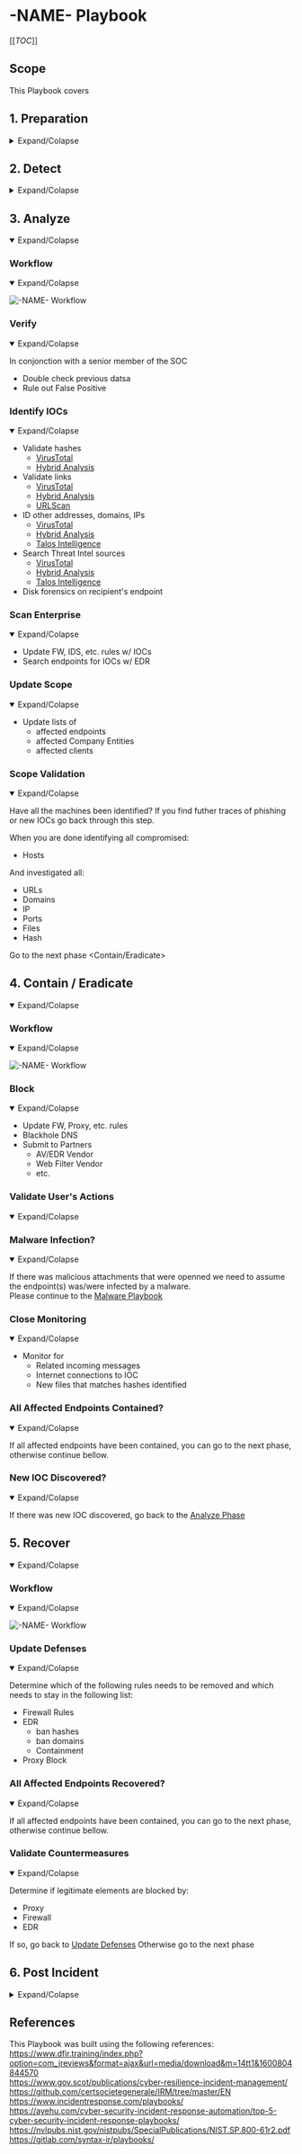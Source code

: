 # -NAME- Playbook

[[_TOC_]]

## Scope

This Playbook covers

## 1. Preparation

<details>
<summary>Expand/Colapse</summary>

- Create and maintain a list of 
    - all domains owned by Company.
        - This can prevent you from taking actions against our own domains
    - all people of can register domains
- Create email template 
    - to notify all employees of ongoing phishing campaing against the organization 
    - to contact hosting companies for domain take down
    - to inform 3rd party to take actions against phishing on there infra (Microsoft, Fedex, Apple, etc.)
- Ensure that:
    - Mail anti-malware/anti-spam/anti-phish solutions are in place.
    - Users know how to report phish
    - Detection exists for office documents spawning processes
        - PowerShell
        - CMD
        - WMI
        - MSHTA
        - Etc.
- Perform Firedrill to ensure all aspects of the Playbook are working
    - After publication
    - At least once a year
    - Test/Validate: 
        - [Customer's Cards](Customers)
        - Internal Contact and Escalation Paths
- Review threat intelligence for 
    - threats to the organisation, 
    - brands and the sector, 
    - common patterns 
    - newly developing risks and vulnerabilities
- Ensure  appropriate  access  to  any  necessary  documentation  and  information, including out-of-hours access, for the following
    - IR Playbgns to highlight information security risks faced by employees, including: 
    - Phishing attacks and malicious emails;
    - Ransomware;
    - Reporting a suspected cyber incident.

### Tool Access and Provisioning

#### Tool1

Please referer to [Tool1 Documentation](../Products/TOOL.md)

#### Tool2

Please referer to [Tool2 Documentation](../Products/TOOL.md)

### Assets List

- A list of assets and owner should exists and be available for the following
    - Customers Assets
        - Owners
        - Contacts
        - Pre authorized actions
    - Company Assets 
        - Onwers
        - Contacts
        - Administrators
        - Pre autorized actions
- Type of assets inventory needed
    - Endpoints
    - Servers
    - Network Equipements
    - Security Appliances
    - Network Ranges
        - Public
        - Private
        - VPN / Out of Band
            - Employees
            - Partners
            - Clients

</details>

## 2. Detect

<details>
<summary>Expand/Colapse</summary>

### Workflow

<details open>
<summary>Expand/Colapse</summary>

![-NAME- Workflow](Workflows/-NAME--Workflow-Detect.png)

</details>

### Identify Threat Indicators

<details open>
<summary>Expand/Colapse</summary>

#### Alerts

Alerts are be generated by differents systems owned by the SOC team. The main sources for alerts are  
- ITSM Tickets
- SIEM
- Anti-Virus / EDR
- Reports
    - DNS
    - Web Proxy
- Errors from mail servers

#### Notifications

Notifications are comming from external sources usually via email, Teams or phone. The main sources for notifications are  
- Users (internal)
- Recipents of emails (external)
- Third Parties
- ISP
- Mail Providers

</details>

### Indentify Risks Factors

<details open>
<summary>Expand/Colapse</summary>

#### Common

- Credential Theft
- Malware Delivery
- Criminal Activites
    - Blackmail / Ransom

#### Company Specific

- Financial Losses
    - Lost of conctrat
    - Contract not renewed
    - Lower bid to our clients
    - Fines
        - Regulation

</details>

### Data Colletion

This section describe the information that should be collected and documented about the incident  
There is a lot of ressources to help you with that phase [here](../Tools/README.md)
<details open>
<summary>Expand/Colapse</summary>

Domains  
- Reputation
- Registrar
- Owner
- IP
- Multistage / Redirect
- Technologies of the site
    - WordPress
    - Joomla
    - Custom Page (credential phish)

IP  
- Reputation
- Owner
- Geo Localisation
- Other domains on that IP

</detials>

### Categorize

<details open>
<summary>Expand/Colapse</summary>

Determine type of 


</details>

### Triage 

<details open>
<summary>Expand/Colapse</summary>

Determine
- Impact
    - Of 
    - Financial
    - Data loss
- Scope (Nb of people)

</details>
</details>
</details>

## 3. Analyze

<details open>
<summary>Expand/Colapse</summary>

### Workflow

<details open>
<summary>Expand/Colapse</summary>

![-NAME- Workflow](Workflows/-NAME--Workflow-Analyze.png)

</details>

### Verify

<details open>
<summary>Expand/Colapse</summary>

In conjonction with a senior member of the SOC  
- Double check previous datsa
- Rule out False Positive

</details>


### Identify IOCs

<details open>
<summary>Expand/Colapse</summary>

- Validate hashes
    - [VirusTotal](../Tools/README.md#virus-total)
    - [Hybrid Analysis](Tools/README.md#hybrid-analysis)
- Validate links
    - [VirusTotal](../Tools/README.md#virus-total)
    - [Hybrid Analysis](../Tools/README.md#hybrid-analysis)
    - [URLScan](../Tools/README.md#urlscan)
- ID other addresses, domains, IPs
    - [VirusTotal](../Tools/README.md#virus-total)
    - [Hybrid Analysis](../Tools/README.md#hybrid-analysis)
    - [Talos Intelligence](../Tools/README.md#hybrid-analysis)
- Search Threat Intel sources
    - [VirusTotal](../Tools/README.md#virus-total)
    - [Hybrid Analysis](../Tools/README.md#hybrid-analysis)
    - [Talos Intelligence](../Tools/README.md#hybrid-analysis)
- Disk forensics on recipient's endpoint

</details>

### Scan Enterprise

<details open>
<summary>Expand/Colapse</summary>

- Update FW, IDS, etc. rules w/ IOCs
- Search endpoints for IOCs w/ EDR

</details>

### Update Scope

<details open>
<summary>Expand/Colapse</summary>

- Update lists of
    - affected endpoints
    - affected Company Entities
    - affected clients

</details>

### Scope Validation

<details open>
<summary>Expand/Colapse</summary>

Have all the machines been identified? 
If you find futher traces of phishing or new IOCs go back through this step.  

When you are done identifying all compromised:  
- Hosts

And investigated all:  
- URLs
- Domains
- IP
- Ports
- Files
- Hash

Go to the next phase <Contain/Eradicate>

</details>

</details>


## 4. Contain / Eradicate

<details open>
<summary>Expand/Colapse</summary>

### Workflow

<details open>
<summary>Expand/Colapse</summary>

![-NAME- Workflow](Workflows/-NAME--Workflow-Contain_Eradicate.png)

</details>

### Block

<details open>
<summary>Expand/Colapse</summary>

- Update FW, Proxy, etc. rules
- Blackhole DNS
- Submit to Partners
    - AV/EDR Vendor
    - Web Filter Vendor
    - etc.

</details>

### Validate User's Actions

<details open>
<summary>Expand/Colapse</summary>



</details>

### Malware Infection?

<details open>
<summary>Expand/Colapse</summary>

If there was malicious attachments that were openned we need to assume the endpoint(s) was/were infected by a malware.  
Please continue to the [Malware Playbook](../IRP-Malware/README.md)  

</details>


### Close Monitoring

<details open>
<summary>Expand/Colapse</summary>

- Monitor for 
    - Related incoming messages
    - Internet connections to IOC
    - New files that matches hashes identified

</details>


### All Affected Endpoints Contained?

<details open>
<summary>Expand/Colapse</summary>

If all affected endpoints have been contained, you can go to the next phase, otherwise continue bellow.  

</details>

### New IOC Discovered?

<details open>
<summary>Expand/Colapse</summary>

If there was new IOC discovered, go back to the [Analyze Phase](README.md#3-analyze)
</details>
</details>

## 5. Recover

<details open>
<summary>Expand/Colapse</summary>

### Workflow

<details open>
<summary>Expand/Colapse</summary>

![-NAME- Workflow](Workflows/-NAME--Workflow-Recover.png)

</details>

### Update Defenses

<details open>
<summary>Expand/Colapse</summary>

Determine which of the following rules needs to be removed and which needs to stay in the following list:  
- Firewall Rules
- EDR 
    - ban hashes
    - ban domains
    - Containment
- Proxy Block

</details>

### All Affected Endpoints Recovered?

<details open>
<summary>Expand/Colapse</summary>

If all affected endpoints have been contained, you can go to the next phase, otherwise continue bellow.  

</details>

### Validate Countermeasures

<details open>
<summary>Expand/Colapse</summary>

Determine if legitimate elements are blocked by:  
- Proxy
- Firewall
- EDR

If so, go back to [Update Defenses](README.md#update-defenses)
Otherwise go to the next phase <Post Incident>

</details>
</details>

## 6. Post Incident

<details>
<summary>Expand/Colapse</summary>

### Workflow

<details open>
<summary>Expand/Colapse</summary>

![-NAME- Workflow](Workflows/-NAME--Workflow-Post_Incident.png)

</details>

### Incident Review

<details open>
<summary>Expand/Colapse</summary>

- What worked
- What didn't work

</details>

### Update Mode of Operation

<details open>
<summary>Expand/Colapse</summary>

Update the following documents as requiered:  
- Policies
- Processes
- Procedures
- Playbooks
- Runbooks

Update Detetion Rules in:  
- SIEM
- Anti-Spam
- Malware Gataway
- EDR
- Other security solution

</details>

### Review Defensive Posture

<details open>
<summary>Expand/Colapse</summary>

- Schedule review of newly introduced rules in6 months
- Are the following still applicatble
    - Firewall Rules
    - Proxy Rules for C2
    - AV / EDR custom Signatures
    - IPS Signatures

</details>

### User Awareness Training

<details open>
<summary>Expand/Colapse</summary>


</details>

</details>

## References

This Playbook was built using the following references:  
https://www.dfir.training/index.php?option=com_jreviews&format=ajax&url=media/download&m=14tt1&1600804844570  
https://www.gov.scot/publications/cyber-resilience-incident-management/  
https://github.com/certsocietegenerale/IRM/tree/master/EN  
https://www.incidentresponse.com/playbooks/  
https://ayehu.com/cyber-security-incident-response-automation/top-5-cyber-security-incident-response-playbooks/  
https://nvlpubs.nist.gov/nistpubs/SpecialPublications/NIST.SP.800-61r2.pdf
https://gitlab.com/syntax-ir/playbooks/

